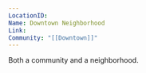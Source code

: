 ```yaml
---
LocationID: 
Name: Downtown Neighborhood
Link: 
Community: "[[Downtown]]"
---
```


Both a community and a neighborhood.